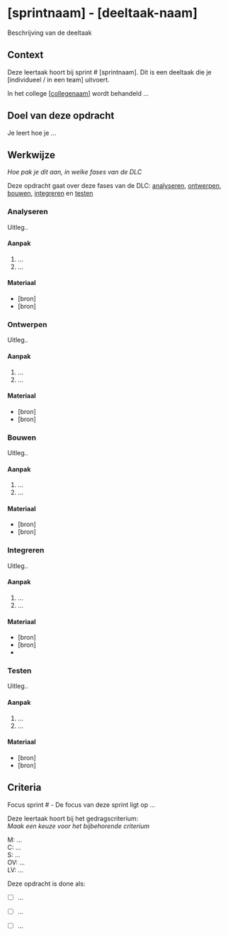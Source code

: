 
# [sprintnaam] - [deeltaak-naam]

Beschrijving van de deeltaak

## Context

Deze leertaak hoort bij sprint # [sprintnaam]. Dit is een deeltaak die je [individueel / in een team] uitvoert.

In het college [[collegenaam](link)] wordt behandeld ... 


## Doel van deze opdracht

Je leert hoe je ... 


## Werkwijze
*Hoe pak je dit aan, in welke fases van de DLC*

Deze opdracht gaat over deze fases van de DLC: [analyseren](#analyseren), [ontwerpen](#ontwerpen), [bouwen](#bouwen), [integreren](#integreren) en [testen](#testen)

### Analyseren
Uitleg..

#### Aanpak

1. ...
2. ...

#### Materiaal 

- [bron]
- [bron]

### Ontwerpen
Uitleg..

#### Aanpak

1. ...
2. ...

#### Materiaal 

- [bron]
- [bron]


### Bouwen
Uitleg..

#### Aanpak

1. ...
2. ...

#### Materiaal 

- [bron]
- [bron]

### Integreren
Uitleg..

#### Aanpak

1. ...
2. ...

#### Materiaal 

- [bron]
- [bron]
- 
### Testen
Uitleg..

#### Aanpak

1. ...
2. ...

#### Materiaal 

- [bron]
- [bron]

## Criteria

Focus sprint # - De focus van deze sprint ligt op ...

Deze leertaak hoort bij het gedragscriterium:  
*Maak een keuze voor het bijbehorende criterium*

M: ...  
C: ...  
S: ...  
OV: ...  
LV: ...  

Deze opdracht is done als:

- [ ] ...
- [ ] ...
- [ ] ...

